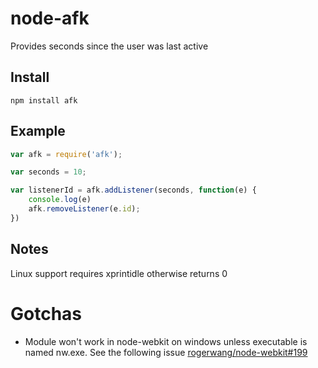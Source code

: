 node-afk
=========

Provides seconds since the user was last active

## Install
```
npm install afk
```

## Example
```javascript
var afk = require('afk');

var seconds = 10;

var listenerId = afk.addListener(seconds, function(e) {
	console.log(e)
	afk.removeListener(e.id);
})
```

## Notes
Linux support requires xprintidle otherwise returns 0

# Gotchas

- Module won't work in node-webkit on windows unless executable is named nw.exe. See the following issue [rogerwang/node-webkit#199](https://github.com/rogerwang/node-webkit/issues/199)
